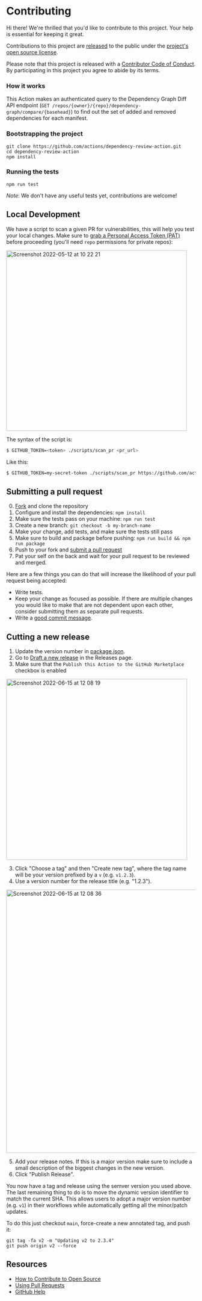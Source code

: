 # Contributing
[fork]: https://github.com/actions/dependency-review-action/fork
[pr]: https://github.com/actions/dependency-review-action/compare
[code-of-conduct]: CODE_OF_CONDUCT.md

Hi there! We're thrilled that you'd like to contribute to this project. Your help is essential for keeping it great.

Contributions to this project are
[released](https://help.github.com/articles/github-terms-of-service/#6-contributions-under-repository-license)
to the public under the [project's open source license](LICENSE).


Please note that this project is released with a [Contributor Code of
Conduct][code-of-conduct]. By participating in this project you agree
to abide by its terms.

### How it works

This Action makes an authenticated query to the Dependency Graph Diff
API endpoint (`GET /repos/{owner}/{repo}/dependency-graph/compare/{basehead}`)
to find out the set of added and removed dependencies for each manifest.


### Bootstrapping the project

```
git clone https://github.com/actions/dependency-review-action.git
cd dependency-review-action
npm install
```

### Running the tests

```
npm run test
```

*Note*: We don't have any useful tests yet, contributions are welcome!

## Local Development

We have a script to scan a given PR for vulnerabilities, this will
help you test your local changes. Make sure to [grab a Personal Access Token (PAT)](https://github.com/settings/tokens) before proceeding (you'll need `repo` permissions for private repos):

<img width="480" alt="Screenshot 2022-05-12 at 10 22 21" src="https://user-images.githubusercontent.com/2161/168026161-16788a0a-b6c8-428e-bb6a-83ea2a403070.png">

The syntax of the script is:

```sh
$ GITHUB_TOKEN=<token> ./scripts/scan_pr <pr_url>
```

Like this:

```sh
$ GITHUB_TOKEN=my-secret-token ./scripts/scan_pr https://github.com/actions/dependency-review-action/pull/3
```

## Submitting a pull request

0. [Fork][fork] and clone the repository
0. Configure and install the dependencies: `npm install`
0. Make sure the tests pass on your machine: `npm run test`
0. Create a new branch: `git checkout -b my-branch-name`
0. Make your change, add tests, and make sure the tests still pass
0. Make sure to build and package before pushing: `npm run build && npm run package`
0. Push to your fork and [submit a pull request][pr]
0. Pat your self on the back and wait for your pull request to be reviewed and merged.

Here are a few things you can do that will increase the likelihood of your pull request being accepted:

- Write tests.
- Keep your change as focused as possible. If there are multiple changes you would like to make that are not dependent upon each other, consider submitting them as separate pull requests.
- Write a [good commit message](http://tbaggery.com/2008/04/19/a-note-about-git-commit-messages.html).

## Cutting a new release

1. Update the version number in [package.json](https://github.com/actions/dependency-review-action/blob/main/package.json).
1. Go to [Draft a new
release](https://github.com/actions/dependency-review-action/releases/new)
in the Releases page.
2. Make sure that the `Publish this Action to the GitHub Marketplace`
checkbox is enabled

<img width="481" alt="Screenshot 2022-06-15 at 12 08 19" src="https://user-images.githubusercontent.com/2161/173822484-4b60d8b4-c674-4bff-b5ff-b0c4a3650ab7.png">

3. Click "Choose a tag" and then "Create new tag", where the tag name
will be your version prefixed by a `v` (e.g. `v1.2.3`).
4. Use a version number for the release title (e.g. "1.2.3").

<img width="700" alt="Screenshot 2022-06-15 at 12 08 36" src="https://user-images.githubusercontent.com/2161/173822548-33ab3432-d679-4dc1-adf8-b50fdaf47de3.png">

5. Add your release notes. If this is a major version make sure to
include a small description of the biggest changes in the new version.
6. Click "Publish Release".

You now have a tag and release using the semver version you used
above. The last remaining thing to do is to move the dynamic version
identifier to match the current SHA. This allows users to adopt a
major version number (e.g. `v1`) in their workflows while
automatically getting all the
minor/patch updates.

To do this just checkout `main`, force-create a new annotated tag, and push it:
```
git tag -fa v2 -m "Updating v2 to 2.3.4"
git push origin v2 --force
```

## Resources

- [How to Contribute to Open Source](https://opensource.guide/how-to-contribute/)
- [Using Pull Requests](https://help.github.com/articles/about-pull-requests/)
- [GitHub Help](https://help.github.com)
